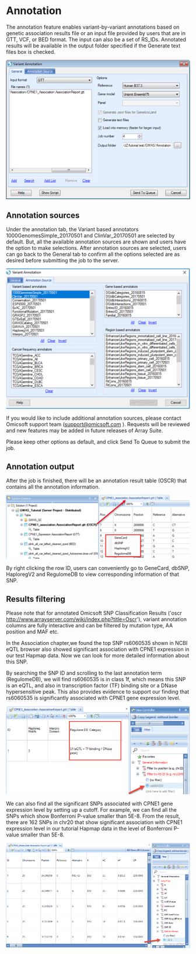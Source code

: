 # Annotation

The annotation feature enables variant-by-variant annotations based on genetic association results file or an input file provided by users that are in GTT, VCF, or BED format. The input can also be a set of RS_IDs. Annotated results will be available in the output folder specified if the Generate text files box is checked.

![image32_png](images/image32.png)

## Annotation sources

Under the annotation tab, the Variant based annotators 1000GenomesSimple_20170501 and ClinVar_20170501 are selected by default. But, all the available annotation sources are shown and users have the option to make selections. After annotation sources are selected, users can go back to the General tab to confirm all the options selected are as desired before submitting the job to the server.

![image33_png](images/image33.png)

If you would like to include additional annotation sources, please contact Omicsoft support team (support@omicsoft.com ). Requests will be reviewed and new features may be added in future releases of Array Suite.

Please keep other options as default, and click  Send To Queue  to submit the job.

## Annotation output

After the job is finished, there will be an annotation result table (OSCR) that contains all the annotation information.

![image34_png](images/image34.png)

By right clicking the row ID, users can conveniently go to GeneCard, dbSNP, HaploregV2 and RegulomeDB to view corresponding information of that SNP.

## Results filtering

Please note that for annotated Omicsoft SNP Classification Results
('oscr <http://www.arrayserver.com/wiki/index.php?title=Oscr>'), variant annotation columns are fully interactive and can be filtered by mutation type, AA position and MAF etc.

In the Association chapter,we found the top SNP rs6060535 shown in NCBI eQTL browser also showed significant association with CPNE1 expression in our test Hapmap data. Now we can look for more detailed information about this SNP.

By searching the SNP ID and scrolling to the last annotation term (RegulomeDB), we will find rs6060535 is in class 1f,
which means this SNP is an eQTL, and also in transcription factor (TF) binding site or a DNase hypersensitive peak.
This also provides evidence to support our finding that rs6060535 is significantly associated with CPNE1 gene expression level.

![image35_png](images/image35.png)

We can also find all the significant SNPs associated with CPNE1 gene expression level by setting up a cutoff.
For example, we can find all the SNPs which show Bonferroni P-value smaller than 5E-8.
From the result, there are 162 SNPs in chr20 that show significant association with CPNE1 expression level in our tutorial Hapmap data in the level of Bonferroni P-value smaller than 5E-8.

![image36_png](images/image36.png)
